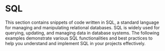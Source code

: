 # SQL

This section contains snippets of code written in SQL, a standard language for managing and manipulating relational databases. SQL is widely used for querying, updating, and managing data in database systems. The following examples demonstrate various SQL functionalities and best practices to help you understand and implement SQL in your projects effectively.
